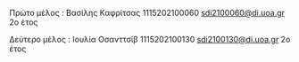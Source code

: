 Πρώτο μέλος :
Βασίλης Καφρίτσας
1115202100060
sdi2100060@di.uoa.gr
2ο έτος

Δεύτερο μέλος :
Ιουλία Οσανττσίβ
1115202100130
sdi2100130@di.uoa.gr
2ο έτος
